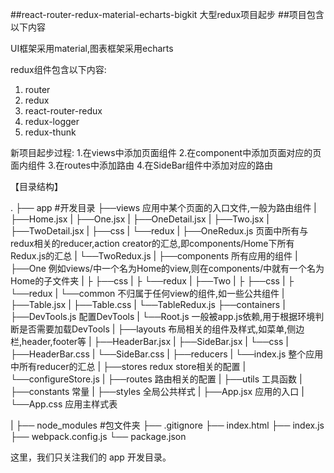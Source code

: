 ##react-router-redux-material-echarts-bigkit
大型redux项目起步
##项目包含以下内容

UI框架采用material,图表框架采用echarts

redux组件包含以下内容:
1. router
2. redux
3. react-router-redux
4. redux-logger
5. redux-thunk

新项目起步过程:
1.在views中添加页面组件
2.在component中添加页面对应的页面内组件
3.在routes中添加路由
4.在SideBar组件中添加对应的路由



【目录结构】


.
├── app							#开发目录
	├──views					应用中某个页面的入口文件,一般为路由组件
	|   ├──Home.jsx
	|   ├──One.jsx
	|   ├──OneDetail.jsx
	|   ├──Two.jsx
	|   ├──TwoDetail.jsx
	|   ├──css
	|   └──redux
	|		├──OneRedux.js      页面中所有与redux相关的reducer,action creator的汇总,即components/Home下所有Redux.js的汇总
	|		└──TwoRedux.js
	|
	├──components				所有应用的组件
	|   ├──One					例如views/中一个名为Home的view,则在components/中就有一个名为Home的子文件夹
	|	├	├──css
	|	├	└──redux
	|   ├──Two
	|	├	├──css
	|	├	└──redux
	|   └──common				不归属于任何view的组件,如一些公共组件
	|		├──Table.jsx
	|		├──Table.css
	|		└──TableRedux.js
	├──containers
	|   ├──DevTools.js			配置DevTools
	|   └──Root.js				一般被app.js依赖,用于根据环境判断是否需要加载DevTools
	|
	├──layouts					布局相关的组件及样式,如菜单,侧边栏,header,footer等
	|   ├──HeaderBar.jsx
	|   ├──SideBar.jsx
	|   └──css
	|	   ├──HeaderBar.css
	|	   └──SideBar.css
	|
	├──reducers
	|   └──index.js				整个应用中所有reducer的汇总
	|
	├──stores					redux store相关的配置
	|   └──configureStore.js
	|
	├──routes					路由相关的配置
	|
	├──utils					工具函数
	|
	├──constants				常量
	|
	├──styles					全局公共样式
	|
	├──App.jsx					应用的入口
	|
	└──App.css					应用主样式表

|
├── node_modules        #包文件夹
├── .gitignore
├── index.html
├── index.js
├── webpack.config.js
└── package.json

这里，我们只关注我们的 app 开发目录。

